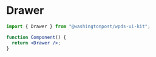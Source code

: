 # Drawer

```jsx
import { Drawer } from "@washingtonpost/wpds-ui-kit";

function Component() {
  return <Drawer />;
}
```
